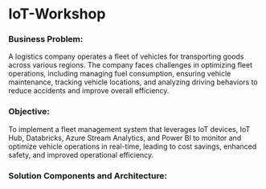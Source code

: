 # IoT-Workshop



### Business Problem:
A logistics company operates a fleet of vehicles for transporting goods across various regions. 
The company faces challenges in optimizing fleet operations, including managing fuel consumption, ensuring vehicle maintenance, tracking vehicle locations, and analyzing driving behaviors to reduce accidents and improve overall efficiency.


### Objective:
To implement a fleet management system that leverages IoT devices, IoT Hub, Databricks, Azure Stream Analytics, and Power BI to monitor and optimize vehicle operations in real-time, leading to cost savings, enhanced safety, and improved operational efficiency.


### Solution Components and Architecture:

